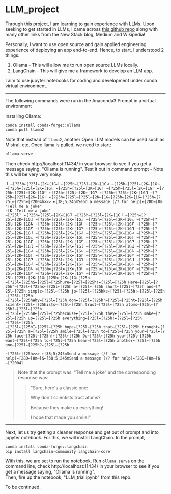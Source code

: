 # LLM_project
 Through this project, I am learning to gain experience with LLMs. 
Upon seeking to get started in LLMs, I came across [this github repo](https://github.com/Hannibal046/Awesome-LLM) along with many other links from the New Stack blog, Medium and Wikipedia! 

Personally, I want to use open source and gain applied engineering experience of deploying an app end-to-end. Hence, to start, I understood 2 things:
1. Ollama - This will allow me to run open source LLMs locally.
2. LangChain - This will give me a framework to develop an LLM app.

I aim to use jupyter notebooks for coding and development under conda virtual environment.

---

The following commands were run in the Anaconda3 Prompt in a virtual environment

Installing Ollama: 
```
conda install conda-forge::ollama
conda pull llama2
```
Note that instead of `llama2`, another Open LLM models can be used such as Mistral, etc.
Once llama is pulled, we need to start:

`ollama serve`

Then check http://localhost:11434/ in your browser to see if you get a message saying, "Ollama is running".
Test it out in command prompt - Note this will be very very noisy:
```
⠸ ←[?25h←[?25l←[2K←[1G⠼ ←[?25h←[?25l←[2K←[1G⠴ ←[?25h←[?25l←[2K←[1G⠦ ←[?25h←[?25l←[2K←[1G⠧ ←[?25h←[?25l←[2K←[1G⠇ ←[?25h←[?25l←[2K←[1G⠏ ←[?25h←[?25l←[2K←[1G⠋ ←[?25h←[?25l←[2K←[1G⠙ ←[?25h←[?25l←[2K←[1G⠹ ←[?25h←[?25l←[2K←[1G⠸ ←[?25h←[?25l←[?25l←[2K←[1G←[?25h←[2K←[1G←[?25h←[?25l←[?25h←[?2004h>>> ←[38;5;245mSend a message (/? for help)←[28D←[0m "Tell me a joke"
←[K "Tell me a joke"
←[?25l⠙ ←[?25h←[?25l←[2K←[1G⠹ ←[?25h←[?25l←[2K←[1G⠸ ←[?25h←[?25l←[2K←[1G⠼ ←[?25h←[?25l←[2K←[1G⠴ ←[?25h←[?25l←[2K←[1G⠦ ←[?25h←[?25l←[2K←[1G⠧ ←[?25h←[?25l←[2K←[1G⠇ ←[?25h←[?25l←[2K←[1G⠏ ←[?25h←[?25l←[2K←[1G⠋ ←[?25h←[?25l←[2K←[1G⠙ ←[?25h←[?25l←[2K←[1G⠹ ←[?25h←[?25l←[2K←[1G⠸ ←[?25h←[?25l←[2K←[1G⠼ ←[?25h←[?25l←[2K←[1G⠴ ←[?25h←[?25l←[2K←[1G⠦ ←[?25h←[?25l←[2K←[1G⠧ ←[?25h←[?25l←[2K←[1G⠇ ←[?25h←[?25l←[2K←[1G⠏ ←[?25h←[?25l←[2K←[1G⠋ ←[?25h←[?25l←[2K←[1G⠙ ←[?25h←[?25l←[2K←[1G⠹ ←[?25h←[?25l←[2K←[1G⠸ ←[?25h←[?25l←[2K←[1G⠼ ←[?25h←[?25l←[2K←[1G⠴ ←[?25h←[?25l←[2K←[1G⠦ ←[?25h←[?25l←[2K←[1G⠧ ←[?25h←[?25l←[2K←[1G⠇ ←[?25h←[?25l←[2K←[1G⠏ ←[?25h←[?25l←[2K←[1G⠋ ←[?25h←[?25l←[2K←[1G⠙ ←[?25h←[?25l←[2K←[1G⠹ ←[?25h←[?25l←[2K←[1G⠸ ←[?25h←[?25l←[2K←[1G⠼ ←[?25h←[?25l←[2K←[1G⠴ ←[?25h←[?25l←[2K←[1G⠦ ←[?25h←[?25l←[2K←[1G⠧ ←[?25h←[?25l←[2K←[1G⠇ ←[?25h←[?25l←[2K←[1G⠏ ←[?25h←[?25l←[2K←[1G⠋ ←[?25h←[?25l←[2K←[1G⠙ ←[?25h←[?25l←[2K←[1G⠹ ←[?25h←[?25l←[?25l←[2K←[1G←[?25h←[2K←[1G←[?25h
←[?25l←[?25hS←[?25l←[?25hure←[?25l←[?25h!←[?25l←[?25h Here←[?25l←[?25h'←[?25l←[?25hs←[?25l←[?25h a←[?25l←[?25h short←[?25l←[?25h and←[?25l←[?25h simple←[?25l←[?25h jo←[?25l←[?25hke←[?25l←[?25h:←[?25l←[?25h
←[?25l←[?25h
←[?25l←[?25hWhy←[?25l←[?25h don←[?25l←[?25h'←[?25l←[?25ht←[?25l←[?25h scient←[?25l←[?25hists←[?25l←[?25h trust←[?25l←[?25h atoms←[?25l←[?25h?←[?25l←[?25h
←[?25l←[?25hB←[?25l←[?25hecause←[?25l←[?25h they←[?25l←[?25h make←[?25l←[?25h up←[?25l←[?25h everything←[?25l←[?25h!←[?25l←[?25h
←[?25l←[?25h
←[?25l←[?25hI←[?25l←[?25h hope←[?25l←[?25h that←[?25l←[?25h brought←[?25l←[?25h a←[?25l←[?25h smile←[?25l←[?25h to←[?25l←[?25h your←[?25l←[?25h face←[?25l←[?25h!←[?25l←[?25h Do←[?25l←[?25h you←[?25l←[?25h want←[?25l←[?25h to←[?25l←[?25h hear←[?25l←[?25h another←[?25l←[?25h one←[?25l←[?25h?←[?25l←[?25h

←[?25l←[?25h>>> ←[38;5;245mSend a message (/? for help)←[28D←[0m←[K←[38;5;245mSend a message (/? for help)←[28D←[0m←[K
←[?2004l

```

>Note that the prompt was: "Tell me a joke" and the corresponding response was:
>>"Sure, here's a classic one:
>>
>>Why don't scientists trust atoms?
>>
>>Because they make up everything!
>>
>>I hope that made you smile!"

---

Next, let us try getting a cleaner response and get out of prompt and into jupyter notebook. For this, we will install LangChain. In the prompt,
```
conda install conda-forge::langchain
pip install langchain-community langchain-core
```
With this, we are set to run the notebook.
Run `ollama serve` on the command line, check http://localhost:11434/ in your browser to see if you get a message saying, "Ollama is running".  
Then, fire up the notebook, "LLM_trial.ipynb" from this repo.

To be continued.
